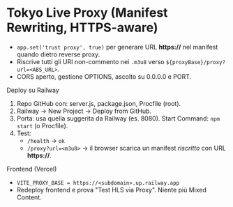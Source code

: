 # Tokyo Live Proxy (Manifest Rewriting, HTTPS-aware)

- `app.set('trust proxy', true)` per generare URL **https://** nel manifest quando dietro reverse proxy.
- Riscrive tutti gli URI non-commento nei `.m3u8` verso `${proxyBase}/proxy?url=<ABS_URL>`.
- CORS aperto, gestione OPTIONS, ascolto su 0.0.0.0 e PORT.

Deploy su Railway
1) Repo GitHub con: server.js, package.json, Procfile (root).
2) Railway → New Project → Deploy from GitHub.
3) Porta: usa quella suggerita da Railway (es. 8080). Start Command: `npm start` (o Procfile).
4) Test:
   - `/health` -> `ok`
   - `/proxy?url=<m3u8>` -> il browser scarica un manifest *riscritto* con URL **https://**.

Frontend (Vercel)
- `VITE_PROXY_BASE = https://<subdomain>.up.railway.app`
- Redeploy frontend e prova "Test HLS via Proxy". Niente più Mixed Content.
